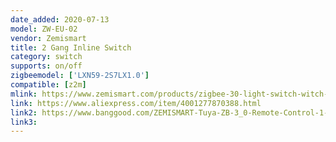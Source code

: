 ```yaml
---
date_added: 2020-07-13
model: ZW-EU-02
vendor: Zemismart
title: 2 Gang Inline Switch
category: switch
supports: on/off
zigbeemodel: ['LXN59-2S7LX1.0']
compatible: [z2m]
mlink: https://www.zemismart.com/products/zigbee-30-light-switch-witch-diy-breaker-module-smartthings-hubitat-app-remote-control-home-1-2-way
link: https://www.aliexpress.com/item/4001277870388.html
link2: https://www.banggood.com/ZEMISMART-Tuya-ZB-3_0-Remote-Control-1-or-2-Way-Switch-DIY-Smart-Light-With-Alexa-Google-Home-p-1839856.html
link3: 
---
```

